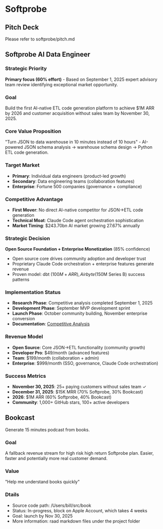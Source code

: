 
# Softprobe

## Pitch Deck

Please refer to softprobe/pitch.md

## Softprobe AI Data Engineer

### Strategic Priority

**Primary focus (60% effort)** - Based on September 1, 2025 expert advisory team review identifying exceptional market opportunity.

### Goal

Build the first AI-native ETL code generation platform to achieve $1M ARR by 2026 and customer acquisition without sales team by November 30, 2025.

### Core Value Proposition

"Turn JSON to data warehouse in 10 minutes instead of 10 hours" - AI-powered JSON schema analysis → warehouse schema design → Python ETL code generation.

### Target Market

- **Primary**: Individual data engineers (product-led growth)  
- **Secondary**: Data engineering teams (collaboration features)
- **Enterprise**: Fortune 500 companies (governance + compliance)

### Competitive Advantage

- **First Mover**: No direct AI-native competitor for JSON→ETL code generation
- **Technical Moat**: Claude Code agent orchestration sophistication
- **Market Timing**: $243.70bn AI market growing 27.67% annually

### Strategic Decision

**Open Source Foundation + Enterprise Monetization** (85% confidence)
- Open source core drives community adoption and developer trust
- Proprietary Claude Code orchestration + enterprise features generate revenue
- Proven model: dbt ($100M+ ARR), Airbyte ($150M Series B) success patterns

### Implementation Status

- **Research Phase**: Competitive analysis completed September 1, 2025
- **Development Phase**: September MVP development sprint  
- **Launch Phase**: October community building, November enterprise conversion
- **Documentation**: [Competitive Analysis](softprobe-ai-data-engineer-competitive-analysis.md)

### Revenue Model

- **Open Source**: Core JSON→ETL functionality (community growth)
- **Developer Pro**: $49/month (advanced features)  
- **Team**: $199/month (collaboration + admin)
- **Enterprise**: $999/month (SSO, governance, Claude Code orchestration)

### Success Metrics

- **November 30, 2025**: 25+ paying customers without sales team ✓
- **December 31, 2025**: $15K MRR (70% Softprobe, 30% Bookcast)
- **2026**: $1M ARR (60% Softprobe, 40% Bookcast)
- **Community**: 1,000+ GitHub stars, 100+ active developers



## Bookcast

Generate 15 minutes podcast from books.

### Goal

A fallback revenue stream for high risk high return Softprobe plan. Easier, faster and potentially more real customer demand.

### Value
"Help me understand books quickly"  

### Dtails
- Source code path: /Users/bill/src/book
- Status: In-progress, block on Apple Account, which takes 4 weeks
- Goal: launch by Nov 30, 2025
- More information: raad markdown files under the project folder
